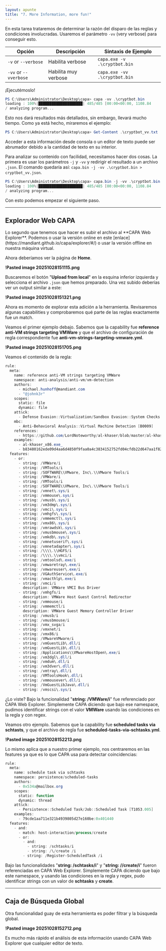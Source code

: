```yaml
---
layout: apunte
title: "7. More Information, more fun!"
---
```


En esta tarea trataremos de determinar la razón del disparo de las reglas y condiciones involucradas. Usaremos el parámetro `-vv` (very verbose) para conseguir esto.

| Opción                | Descripción          | Sintaxis de Ejemplo           |
| --------------------- | -------------------- | ----------------------------- |
| `-v` or `--verbose`   | Habilita verbose     | `capa.exe -v .\cryptbot.bin`  |
| `-vv` or `--vverbose` | Habilita muy verbose | `capa.exe -vv .\cryptbot.bin` |

¡Ejecutémoslo!

```powershell
PS C:\Users\Administrator\Desktop\capa> capa -vv .\cryptbot.bin
loading : 100%|████████████████████| 485/485 [00:00<00:00, 1108.84     rules/s]
/ analyzing program...
```

Esto nos dará resultados más detallados, sin embargo, llevará mucho tiempo. Como ya está hecho, miraremos el ejemplo:

```powershell
PS C:\Users\Administrator\Desktop\capa> Get-Content .\cryptbot_vv.txt
```

Acceder a esta información desde consola o un editor de texto puede ser abrumador debido a la cantidad de texto en su interior.

Para analizar su contenido con facilidad, necesitamos hacer dos cosas. La primera es usar los parámetros `-j` y `-vv` y redirigir el resultado a un archivo `.json`. El comando quedaría así: `capa.bin -j -vv .\cryptbot.bin > cryptbot_vv.json`.

```powershell
PS C:\Users\Administrator\Desktop\capa> capa.bin -j -vv .\cryptbot.bin > cryptbot_vv.json
loading : 100%|████████████████████| 485/485 [00:00<00:00, 1108.84     rules/s]
/ analyzing program...
```

Con esto podemos empezar el siguiente paso.

--------------------------
<h2>Explorador Web CAPA</h2>
Lo segundo que tenemos que hacer es subir el archivo al **CAPA Web Explorer**. Podemos o usar la versión online en este [enlace](https://mandiant.github.io/capa/explorer/#/) o usar la versión offline en nuestra máquina virtual.

Ahora deberíamos ver la página de **Home**.

!**Pasted image 20251028151115.png**

Buscaremos el botón "**Upload from local**" en la esquina inferior izquierda y selecciona el archivo `.json` que hemos preparado. Una vez subido deberías ver un output similar a este:

!**Pasted image 20251028151321.png**

Ahora es momento de explorar esta adición a la herramienta. Revisaremos algunas capabilities y comprobaremos qué parte de las reglas exactamente fue un match.

Veamos el primer ejemplo debajo. Sabemos que la capability fue **reference anti-VM strings targeting VMWare** y que el archivo de configuración de regla correspondiente fue **anti-vm-strings-targeting-vmware.yml**.

!**Pasted image 20251028151705.png**

Veamos el contenido de la regla:

```PowerShell
rule:
  meta:
    name: reference anti-VM strings targeting VMWare
    namespace: anti-analysis/anti-vm/vm-detection
    authors:
      - michael.hunhoff@mandiant.com
      - "@johnk3r"
    scopes:
      static: file
      dynamic: file
    att&ck:
      - Defense Evasion::Virtualization/Sandbox Evasion::System Checks [T1497.001]
    mbc:
      - Anti-Behavioral Analysis::Virtual Machine Detection [B0009]
    references:
      - https://github.com/LordNoteworthy/al-khaser/blob/master/al-khaser/AntiVM/VMWare.cpp
    examples:
      - al-khaser_x86.exe_
      - b83480162ede09d4aa6d4850f9faa0a4c3834152752fd04cfdb22d647aa1f825:0x17D80
  features:
    - or:
      - string: /VMWare/i
      - string: /VMTools/i
      - string: /SOFTWARE\\VMware, Inc\.\\VMware Tools/i
      - string: /VMWare/i
      - string: /VMTools/i
      - string: /SOFTWARE\\VMware, Inc\.\\VMware Tools/i
      - string: /vmnet\.sys/i
      - string: /vmmouse\.sys/i
      - string: /vmusb\.sys/i
      - string: /vm3dmp\.sys/i
      - string: /vmci\.sys/i
      - string: /vmhgfs\.sys/i
      - string: /vmmemctl\.sys/i
      - string: /vmx86\.sys/i
      - string: /vmrawdsk\.sys/i
      - string: /vmusbmouse\.sys/i
      - string: /vmkdb\.sys/i
      - string: /vmnetuserif\.sys/i
      - string: /vmnetadapter\.sys/i
      - string: /\\\\.\\HGFS/i
      - string: /\\\\.\\vmci/i
      - string: /vmtoolsd\.exe/i
      - string: /vmwaretray\.exe/i
      - string: /vmwareuser\.exe/i
      - string: /VGAuthService\.exe/i
      - string: /vmacthlp\.exe/i
      - string: /vmci/i
        description: VMWare VMCI Bus Driver
      - string: /vmhgfs/i
        description: VMWare Host Guest Control Redirector
      - string: /vmmouse/i
      - string: /vmmemctl/i
        description: VMWare Guest Memory Controller Driver
      - string: /vmusb/i
      - string: /vmusbmouse/i
      - string: /vmx_svga/i
      - string: /vmxnet/i
      - string: /vmx86/i
      - string: /VMwareVMware/i
      - string: /vmGuestLib\.dll/i
      - string: /vmGuestLib\.dll/i
      - string: /Applications\\VMwareHostOpen\.exe/i
      - string: /vm3dgl\.dll/i
      - string: /vmdum\.dll/i
      - string: /vm3dver\.dll/i
      - string: /vmtray\.dll/i
      - string: /VMToolsHook\.dll/i
      - string: /vmmousever\.dll/i
      - string: /VmGuestLibJava\.dll/i
      - string: /vmscsi\.sys/i
```

¿Lo viste? Bajo la funcionalidad "**string: /VMWare/i**" fue referenciado por CAPA Web Explorer. Simplemente CAPA diciendo que bajo ese namespace, pudimos identificar strings con el valor **VMWare** usando las condiciones en la regla y con regex.

Veamos otro ejemplo. Sabemos que la capability fue **scheduled tasks via schtasts**, y que el archivo de regla fue **scheduled-tasks-via-schtasks.yml**.

!**Pasted image 20251028152213.png**

Lo mismo aplica que a nuestro primer ejemplo, nos centraremos en las features ya que es lo que CAPA usa para detectar coincidencias:

```powershell
rule:
  meta:
    name: schedule task via schtasks
    namespace: persistence/scheduled-tasks
    authors:
      - 0x534a@mailbox.org
    scopes:
      static: function
      dynamic: thread
    att&ck:
      - Persistence::Scheduled Task/Job::Scheduled Task [T1053.005]
    examples:
      - 79cde1aa711e321b4939805d27e160be:0x401440
  features:
    - and:
      - match: host-interaction/process/create
      - or:
        - and:
          - string: /schtasks/i
          - string: /\/create /i
        - string: /Register-ScheduledTask /i
```

Bajo las funcionalidades "**string: /schtasks/i**" y "**string: /\/create/i**" fueron referenciadas en CAPA Web Explorer. Simplemente CAPA diciendo que bajo este namespace, y usando las condiciones en la regla y regex, pudo identificar strings con un valor de **schtasks** y **create**.

---------------------------
<h2>Caja de Búsqueda Global</h2>
Otra funcionalidad guay de esta herramienta es poder filtrar y la búsqueda global.

!**Pasted image 20251028152712.png**

Es mucho más rápido el análisis de esta información usando CAPA Web Explorer que cualquier editor de texto.